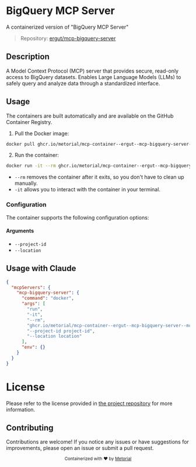 
# BigQuery MCP Server

A containerized version of "BigQuery MCP Server"

> Repository: [ergut/mcp-bigquery-server](https://github.com/ergut/mcp-bigquery-server)

## Description

A Model Context Protocol (MCP) server that provides secure, read-only access to BigQuery datasets. Enables Large Language Models (LLMs) to safely query and analyze data through a standardized interface.


## Usage

The containers are built automatically and are available on the GitHub Container Registry.

1. Pull the Docker image:

```bash
docker pull ghcr.io/metorial/mcp-container--ergut--mcp-bigquery-server--mcp-bigquery-server
```

2. Run the container:

```bash
docker run -it --rm ghcr.io/metorial/mcp-container--ergut--mcp-bigquery-server--mcp-bigquery-server 
```

- `--rm` removes the container after it exits, so you don't have to clean up manually.
- `-it` allows you to interact with the container in your terminal.


### Configuration

The container supports the following configuration options:


#### Arguments

- `--project-id`
- `--location`






## Usage with Claude

```json
{
  "mcpServers": {
    "mcp-bigquery-server": {
      "command": "docker",
      "args": [
        "run",
        "-it",
        "--rm",
        "ghcr.io/metorial/mcp-container--ergut--mcp-bigquery-server--mcp-bigquery-server",
        "--project-id project-id",
        "--location location"
      ],
      "env": {}
    }
  }
}
```

# License

Please refer to the license provided in [the project repository](https://github.com/ergut/mcp-bigquery-server) for more information.

## Contributing

Contributions are welcome! If you notice any issues or have suggestions for improvements, please open an issue or submit a pull request.

<div align="center">
  <sub>Containerized with ❤️ by <a href="https://metorial.com">Metorial</a></sub>
</div>
  